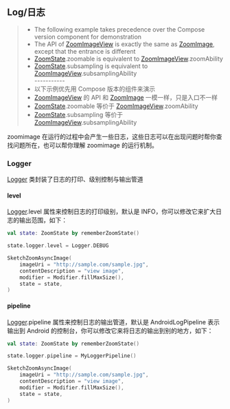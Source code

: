 ## Log/日志

> * The following example takes precedence over the Compose version component for demonstration
> * The API of [ZoomImageView] is exactly the same as [ZoomImage], except that the entrance is
    different
> * [ZoomState].zoomable is equivalent to [ZoomImageView].zoomAbility
> * [ZoomState].subsampling is equivalent to [ZoomImageView].subsamplingAbility
    <br>-----------</br>
> * 以下示例优先用 Compose 版本的组件来演示
> * [ZoomImageView] 的 API 和 [ZoomImage] 一模一样，只是入口不一样
> * [ZoomState].zoomable 等价于 [ZoomImageView].zoomAbility
> * [ZoomState].subsampling 等价于 [ZoomImageView].subsamplingAbility

zoomimage 在运行的过程中会产生一些日志，这些日志可以在出现问题时帮你查找问题所在，也可以帮你理解
zoomimage 的运行机制。

### Logger

[Logger] 类封装了日志的打印、级别控制与输出管道

#### level

[Logger].level 属性来控制日志的打印级别，默认是 INFO，你可以修改它来扩大日志的输出范围，如下：

```kotlin
val state: ZoomState by rememberZoomState()

state.logger.level = Logger.DEBUG

SketchZoomAsyncImage(
    imageUri = "http://sample.com/sample.jpg",
    contentDescription = "view image",
    modifier = Modifier.fillMaxSize(),
    state = state,
)
```

#### pipeline

[Logger].pipeline 属性来控制日志的输出管道，默认是 AndroidLogPipeline 表示输出到 Android
的控制台，你可以修改它来将日志的输出到别的地方，如下：

```kotlin
val state: ZoomState by rememberZoomState()

state.logger.pipeline = MyLoggerPipeline()

SketchZoomAsyncImage(
    imageUri = "http://sample.com/sample.jpg",
    contentDescription = "view image",
    modifier = Modifier.fillMaxSize(),
    state = state,
)
```

[ZoomImageView]: ../../zoomimage-view/src/main/java/com/github/panpf/zoomimage/ZoomImageView.kt

[ZoomImage]: ../../zoomimage-compose/src/main/java/com/github/panpf/zoomimage/ZoomImage.kt

[ZoomState]: ../../zoomimage-compose/src/main/java/com/github/panpf/zoomimage/compose/ZoomState.kt

[Logger]: ../../zoomimage-core/src/main/java/com/github/panpf/zoomimage/Logger.kt